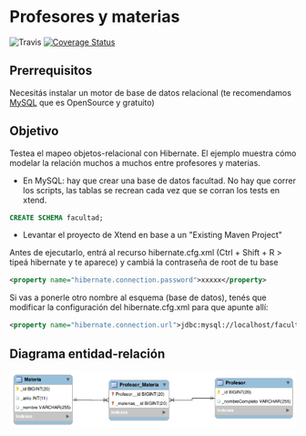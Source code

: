 # Profesores y materias

![Travis](https://travis-ci.org/uqbar-project/eg-profesores-materias-hibernate-xtend.svg?branch=master)  [![Coverage Status](https://coveralls.io/repos/github/uqbar-project/eg-profesores-materias-hibernate-xtend/badge.svg?branch=master&service=github)](https://coveralls.io/github/uqbar-project/eg-profesores-materias-hibernate-xtend?branch=master&service=github)

## Prerrequisitos

Necesitás instalar un motor de base de datos relacional (te recomendamos [MySQL](https://www.mysql.com/) que es OpenSource y gratuito)


## Objetivo
Testea el mapeo objetos-relacional con Hibernate. El ejemplo muestra cómo modelar la relación muchos a muchos entre profesores y materias.

* En MySQL: hay que crear una base de datos facultad. No hay que correr los scripts, las tablas se recrean cada vez que se corran los tests en xtend.

``` sql
CREATE SCHEMA facultad;
```

* Levantar el proyecto de Xtend en base a un "Existing Maven Project"
 
Antes de ejecutarlo, entrá al recurso hibernate.cfg.xml (Ctrl + Shift + R > tipeá hibernate y te aparece) 
y cambiá la contraseña de root de tu base

``` xml
<property name="hibernate.connection.password">xxxxx</property>
```

Si vas a ponerle otro nombre al esquema (base de datos), tenés que modificar la configuración del hibernate.cfg.xml para que apunte allí:

``` xml
<property name="hibernate.connection.url">jdbc:mysql://localhost/facultad</property>
``` 

## Diagrama entidad-relación

![Solución](docs/DER.png)

